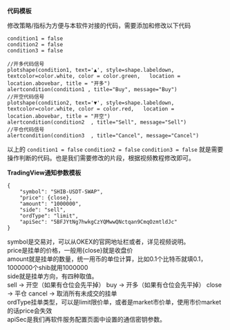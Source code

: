 **代码模板**  
  
修改策略/指标为方便与本软件对接的代码，需要添加和修改以下代码


```
condition1 = false
condition2 = false
condition3 = false

//开多代码信号
plotshape(condition1, text='▲', style=shape.labeldown, textcolor=color.white, color = color.green,   location = location.abovebar, title = "开多")
alertcondition(condition1 , title="Buy", message="Buy")
//开空代码信号  
plotshape(condition2, text='▼', style=shape.labeldown, textcolor=color.white, color = color.red,   location = location.abovebar, title = "开空")
alertcondition(condition2  , title="Sell", message="Sell")
//平仓代码信号  
alertcondition(condition3  , title="Cancel", message="Cancel")
```  

以上的 `condition1 = false`  `condition2 = false`  `condition3 = false` 就是需要操作判断的代码。也是我们需要修改的片段，根据视频教程修改即可。  
  

**TradingView通知参数模板**  

```
{
	"symbol": "SHIB-USDT-SWAP",
	"price": {close},
	"amount": "1000000",
	"side": "sell",
	"ordType": "limit",
	"apiSec": "5BFJYtNg7hwkgCzYQMwwQNctqan9CmqOzmtldJc"
}
```  
symbol是交易对，可以从OKEX的官网地址栏或者，详见视频说明。  
price是挂单的价格，一般用{close}就是收盘价  
amount就是挂单的数量，统一用币的单位计算，比如0.1个比特币就填0.1，1000000个shib就用1000000  
side就是挂单方向，有四种取值。  
    sell -> 开空（如果有仓位会先平掉）
    buy -> 开多（如果有仓位会先平掉）
    close -> 平仓
    cancel -> 取消所有未成交的挂单  
ordType挂单类型，可以是limit限价单，或者是market市价单，使用市价market的话price会失效  
apiSec是我们再软件服务配置页面中设置的通信密钥参数。  
